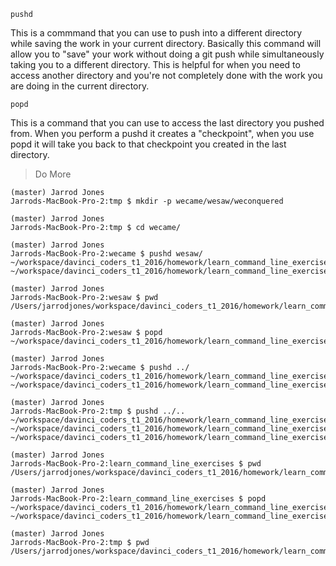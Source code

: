 ```
pushd
```
This is a commmand that you can use to push into a different directory while  saving the work in your current directory. Basically this command 
will allow you to "save" your work without doing a git push while simultaneously taking you to a different directory. This is helpful for when you need to access another directory and you're not completely done with the work you are doing in the current directory. 

```
popd
```
This is a command that you can use to access the last directory you pushed from. When you perform a pushd it creates a "checkpoint", when you use popd
it will take you back to that checkpoint you created in the last directory. 



> Do More

```
(master) Jarrod Jones
Jarrods-MacBook-Pro-2:tmp $ mkdir -p wecame/wesaw/weconquered

(master) Jarrod Jones
Jarrods-MacBook-Pro-2:tmp $ cd wecame/

(master) Jarrod Jones
Jarrods-MacBook-Pro-2:wecame $ pushd wesaw/
~/workspace/davinci_coders_t1_2016/homework/learn_command_line_exercises/chapter_8/tmp/wecame/wesaw ~/workspace/davinci_coders_t1_2016/homework/learn_command_line_exercises/chapter_8/tmp/wecame

(master) Jarrod Jones
Jarrods-MacBook-Pro-2:wesaw $ pwd
/Users/jarrodjones/workspace/davinci_coders_t1_2016/homework/learn_command_line_exercises/chapter_8/tmp/wecame/wesaw

(master) Jarrod Jones
Jarrods-MacBook-Pro-2:wesaw $ popd
~/workspace/davinci_coders_t1_2016/homework/learn_command_line_exercises/chapter_8/tmp/wecame

(master) Jarrod Jones
Jarrods-MacBook-Pro-2:wecame $ pushd ../
~/workspace/davinci_coders_t1_2016/homework/learn_command_line_exercises/chapter_8/tmp ~/workspace/davinci_coders_t1_2016/homework/learn_command_line_exercises/chapter_8/tmp/wecame

(master) Jarrod Jones
Jarrods-MacBook-Pro-2:tmp $ pushd ../..
~/workspace/davinci_coders_t1_2016/homework/learn_command_line_exercises ~/workspace/davinci_coders_t1_2016/homework/learn_command_line_exercises/chapter_8/tmp ~/workspace/davinci_coders_t1_2016/homework/learn_command_line_exercises/chapter_8/tmp/wecame

(master) Jarrod Jones
Jarrods-MacBook-Pro-2:learn_command_line_exercises $ pwd
/Users/jarrodjones/workspace/davinci_coders_t1_2016/homework/learn_command_line_exercises

(master) Jarrod Jones
Jarrods-MacBook-Pro-2:learn_command_line_exercises $ popd
~/workspace/davinci_coders_t1_2016/homework/learn_command_line_exercises/chapter_8/tmp ~/workspace/davinci_coders_t1_2016/homework/learn_command_line_exercises/chapter_8/tmp/wecame

(master) Jarrod Jones
Jarrods-MacBook-Pro-2:tmp $ pwd
/Users/jarrodjones/workspace/davinci_coders_t1_2016/homework/learn_command_line_exercises/chapter_8/tmp
```
